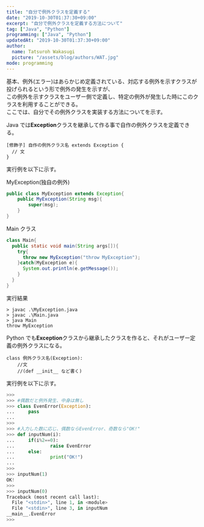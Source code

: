 ```yaml
---
title: "自分で例外クラスを定義する"
date: "2019-10-30T01:37:30+09:00"
excerpt: "自分で例外クラスを定義する方法について"
tag: ["Java", "Python"]
programming: ["Java", "Python"]
updatedAt: "2019-10-30T01:37:30+09:00"
author:
  name: Tatsuroh Wakasugi
  picture: "/assets/blog/authors/WAT.jpg"
mode: programming
---
```


基本、例外(エラー)はあらかじめ定義されている、対応する例外を示すクラスが投げられるという形で例外の発生を示すが、  
この例外を示すクラスをユーザー側で定義し、特定の例外が発生した時にこのクラスを利用することができる。  
ここでは、自分でその例外クラスを実装する方法についてを示す。

<div class="note_content_by_programming_language" id="note_content_Java">

Java では**Exception**クラスを継承して作る事で自作の例外クラスを定義できる。

```
[修飾子] 自作の例外クラス名 extends Exception {
  // 文
}
```

実行例を以下に示す。

MyException(独自の例外)

```java
public class MyException extends Exception{
    public MyException(String msg){
        super(msg);
    }
}
```

Main クラス

```java
class Main{
  public static void main(String args[]){
    try{
      throw new MyException("throw MyException");
    }catch(MyException e){
      System.out.println(e.getMessage());
    }
  }
}
```

実行結果

```
> javac .\MyException.java
> javac .\Main.java
> java Main
throw MyException
```

</div>
<div class="note_content_by_programming_language" id="note_content_Python">

Python でも**Exception**クラスから継承したクラスを作ると、それがユーザー定義の例外クラスになる。

```
class 例外クラス名(Exception):
    //文
    //(def __init__ など書く)
```

実行例を以下に示す。

```python
>>>
>>> #偶数だと例外発生、中身は無し
>>> class EvenError(Exception):
...     pass
...
>>>
>>> #入力した数に応じ、偶数ならEvenError、奇数なら"OK!"
>>> def inputNum(i):
...     if(i%2==0):
...             raise EvenError
...     else:
...             print("OK!")
...
>>>
>>> inputNum(1)
OK!
>>>
>>> inputNum(0)
Traceback (most recent call last):
  File "<stdin>", line 1, in <module>
  File "<stdin>", line 3, in inputNum
__main__.EvenError
>>>
```

</div>
